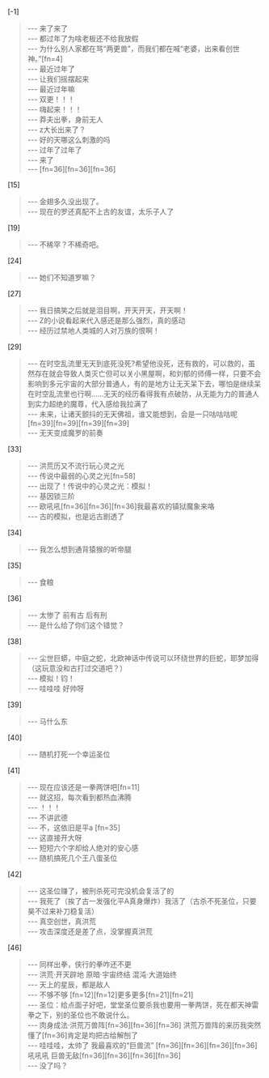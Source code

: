 
[-1] 
>--- 来了来了<br>
>--- 都过年了为啥老板还不给我放假<br>
>--- 为什么别人家都在骂“两更兽”，而我们都在喊“老婆，出来看创世神。”[fn=4]<br>
>--- 最近过年了<br>
>--- 让我们摇摆起来<br>
>--- 最近过年嘛<br>
>--- 双更！！！<br>
>--- 嗨起来！！！<br>
>--- 莽夫出拳，身前无人<br>
>--- z大长出来了？<br>
>--- 好的天哪这么刺激的吗<br>
>--- 过年了过年了<br>
>--- 来了<br>
>--- [fn=36][fn=36][fn=36]<br>

[15] 
>--- 金翅多久没出现了。<br>
>--- 现在的罗还真配不上古的友谊，太乐子人了<br>

[19] 
>--- 不稀罕？不稀奇吧。<br>

[24] 
>--- 她们不知道罗嘛？<br>

[27] 
>--- 我日搞笑之后就是泪目啊，开天开天，开天啊！<br>
>--- Z的小说看起来代入感还是那么强烈，真的感动<br>
>--- 经历过禁地人类城的人对万族的恨啊！<br>

[29] 
>--- 在时空乱流里无天到底死没死?希望他没死，还有救的，可以救的，虽然存在就会导致人类灭亡但可以关小黑屋啊，和刘郁的师傅一样，只要不会影响到多元宇宙的大部分普通人，有的是地方让无天呆下去，哪怕是继续呆在时空乱流里也行啊……无天的经历看得我有点破防，从无能为力的普通人到实力超绝的魔尊，代入感给我拉满了<br>
>--- 未来，让诸天颤抖的无天佛祖，谁又能想到，会是一只咕咕咕呢[fn=39][fn=39][fn=39][fn=39]<br>
>--- 无天变成魔罗的前奏<br>

[33] 
>--- 洪荒历又不流行玩心灵之光<br>
>--- 传说中最弱的心灵之光[fn=58]<br>
>--- 出现了！传说中的心灵之光：模拟！<br>
>--- 基因锁三阶<br>
>--- 欧吼吼[fn=36][fn=36][fn=36]我最喜欢的镇狱魔象来咯<br>
>--- 古的模拟，也是远古剧透了<br>

[34] 
>--- 我怎么想到通背猿猴的听帝腿<br>

[35] 
>--- 食粮<br>

[36] 
>--- 太惨了 前有古 后有刑<br>
>--- 是什么给了你们这个错觉？<br>

[38] 
>--- 尘世巨蟒，中庭之蛇，北欧神话中传说可以环绕世界的巨蛇，耶梦加得（这玩意没和古打过交道吧？）<br>
>--- 模拟！钧！<br>
>--- 哇哇哇  好帅呀<br>

[39] 
>--- 马什么东<br>

[40] 
>--- 随机打死一个幸运圣位<br>

[41] 
>--- 现在应该还是一拳两饼吧[fn=11]<br>
>--- 就这招，每次看到都热血沸腾<br>
>--- ！！！<br>
>--- 不讲武德<br>
>--- 不，这依旧是平a [fn=35]<br>
>--- 这直接开大呀<br>
>--- 短短六个字却给人绝对的安心感<br>
>--- 随机搞死几个王八蛋圣位<br>

[42] 
>--- 这圣位赚了，被刑杀死可完没机会复活了的<br>
>--- 我死了（挨了古一发强化平A真身爆炸）我活了（古杀不死圣位，只要昊不过来补刀稳复活）<br>
>--- 真空创世，真洪荒<br>
>--- 攻击深度还是差了点，没掌握真洪荒<br>

[46] 
>--- 同样出拳，侠行的拳咋还不更<br>
>--- 洪荒·开天辟地
原暗·宇宙终结
混沌·大道始终<br>
>--- 天上的星辰，都是敌人<br>
>--- 不够不够 [fn=12][fn=12]更多更多[fn=21][fn=21]<br>
>--- 圣位：给点面子好吧，堂堂圣位要杀我也要用一拳两饼，死在都天神雷拳之下，别的圣位也不敢说什么。<br>
>--- 肉身成法·洪荒万兽阵[fn=36][fn=36][fn=36]   洪荒万兽阵的来历我突然懂了[fn=36]肯定是均把古给解刨了<br>
>--- 哇哇哇，太帅了  我最喜欢的“巨兽流”   [fn=36][fn=36][fn=36][fn=36]吼吼吼  巨兽无敌[fn=36][fn=36][fn=36][fn=36]<br>
>--- 没了吗？<br>
